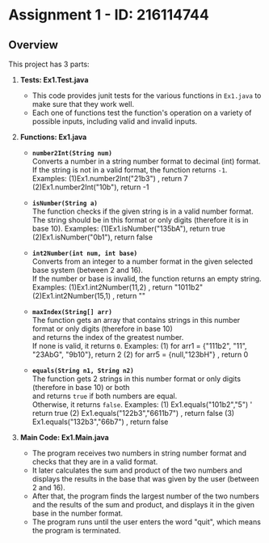 # Assignment 1 - ID: 216114744

## Overview
This project has 3 parts:

1. **Tests: Ex1.Test.java**
   - This code provides junit tests for the various functions in `Ex1.java` to make sure that they work well.
   - Each one of functions test the function's operation on a variety of possible inputs, including valid and invalid inputs.

2. **Functions: Ex1.java**

   - **`number2Int(String num)`**  
     Converts a number in a string number format to decimal (int) format.  
     If the string is not in a valid format, the function returns `-1`.
     Examples:
     (1)Ex1.number2Int("21b3") , return 7
     (2)Ex1.number2Int("10b"), return -1

   - **`isNumber(String a)`**  
     The function checks if the given string is in a valid number format.  
     The string should be in this format or only digits (therefore it is in base 10).
     Examples:
     (1)Ex1.isNumber("135bA"), return true
     (2)Ex1.isNumber("0b1"), return false

   - **`int2Number(int num, int base)`**  
     Converts from an integer to a number format in the given selected base system (between 2 and 16).  
     If the number or base is invalid, the function returns an empty string.
     Examples:
     (1)Ex1.int2Number(11,2) , return "1011b2"
     (2)Ex1.int2Number(15,1) , return ""
     
   - **`maxIndex(String[] arr)`**  
     The function gets an array that contains strings in this number format or only digits (therefore in base 10)  
     and returns the index of the greatest number.  
     If none is valid, it returns `0`.
     Examples:
     (1)  for arr1 = {"111b2", "11", "23AbG", "9b10"}, return 2
     (2) for arr5 = {null,"123bH"} , return 0
     
   - **`equals(String n1, String n2)`**  
     The function gets 2 strings in this number format or only digits (therefore in base 10) or both  
     and returns `true` if both numbers are equal.  
     Otherwise, it returns `false`.
     Examples:
     (1) Ex1.equals("101b2","5") ' return true
     (2) Ex1.equals("122b3","6611b7") , return false
     (3) Ex1.equals("132b3","66b7") , return false

3. **Main Code: Ex1.Main.java**
   - The program receives two numbers in string number format and checks that they are in a valid format.  
   - It later calculates the sum and product of the two numbers and displays the results in the base that was given by the user (between 2 and 16).  
   - After that, the program finds the largest number of the two numbers and the results of the sum and product, and displays it in the given base in the number format.  
   - The program runs until the user enters the word "quit", which means the program is terminated.
